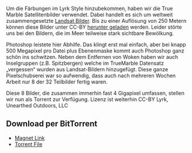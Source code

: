 Um die Färbungen im Lyrk Style hinzubekommen, haben wir die True Marble Satellitenbilder verwendet. Dabei handelt es sich um weltweit zusammengesetzte [Landsat Bilder](https://de.wikipedia.org/wiki/Landsat). Bis zu einer Auflösung von 250 Metern können diese Bilder unter CC-BY [herunter geladen](http://www.unearthedoutdoors.net/global_data/true_marble/download) werden. Leider störte uns bei den Bildern, die im Meer teilweise stark sichtbare Bewölkung. 

Photoshop leistete hier Abhilfe. Das klingt erst mal einfach, aber bei knapp 500 Megapixel pro Datei plus Ebenenmaske kommt auch Photoshop ganz schön ins schwitzen. Neben dem Entfernen von Woken haben wir auch Inselgruppen (z.B. Spitzbergen) welche im TrueMarble Datensatz „vergessen“ wurden aus Landsat-Bildern hinzugefügt. 
Diese ganze Pixelschubserei war so aufwendig, dass auch nach mehreren Wochen Arbeit nur 8 der 32 Teilbilder fertig waren. 

Diese 8 Bilder, die zusammen immerhin fast 4 Gigapixel umfassen, stellen wir nun als Torrent zur Verfügung. Lizenz ist weiterhin CC-BY Lyrk, Unearthed Outdoors, LLC 

## Download per BitTorrent
* [Magnet Link](magnet:?xt=urn:btih:ac33ae238ec9556a958f42236a391085b998adc1&dn=true-marble-edit%20v1&tr=udp%3A%2F%2Ftracker.ipv6tracker.org%3A80%2Fannounce&tr=http%3A%2F%2Ftracker.ipv6tracker.org%3A80%2Fannounce&tr=udp%3A%2F%2Ftracker.coppersurfer.tk%3A6969&tr=udp%3A%2F%2Ftracker.leechers-paradise.org%3A6969)
* [Torrent File](http://files.lyrk.de/consti/share/true-marble-edit-v1.torrent)
